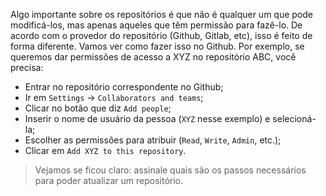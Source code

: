 Algo importante sobre os repositórios é que não é qualquer um que pode modificá-los, mas apenas aqueles que têm permissão para fazê-lo. De acordo com o provedor do repositório (Github, Gitlab, etc), isso é feito de forma diferente. Vamos ver como fazer isso no Github. Por exemplo, se queremos dar permissões de acesso a XYZ no repositório ABC, você precisa:

* Entrar no repositório correspondente no Github;
* Ir em `Settings` -> `Collaborators and teams`;
* Clicar no botão que diz `Add people`;
* Inserir o nome de usuário da pessoa (`XYZ` nesse exemplo) e selecioná-la;
* Escolher as permissões para atribuir (`Read`, `Write`, `Admin`, etc.);
* Clicar em `Add XYZ to this repository`.

> Vejamos se ficou claro: assinale quais são os passos necessários para poder atualizar um repositório.
